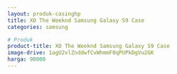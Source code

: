 ```yaml
---
layout: produk-casinghp
title: XO The Weeknd Samsung Galaxy S9 Case
categories: samsung

# Produk
product-title: XO The Weeknd Samsung Galaxy S9 Case
image-drive: 1agU2vlZnddwfCvWhmmF0qPUPkDgVu2GK
harga: 90000
---
```

